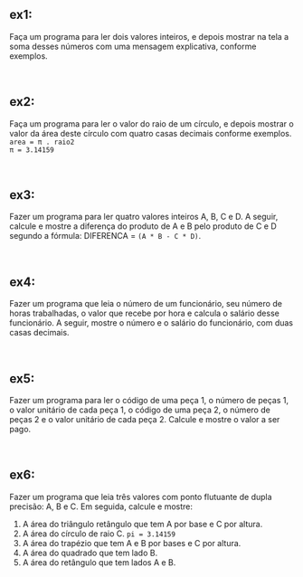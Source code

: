 ## ex1: 

 Faça um programa para ler dois valores inteiros, e depois mostrar na tela a soma desses números com uma mensagem explicativa, conforme exemplos.
 
<br>

## ex2:

 Faça um programa para ler o valor do raio de um círculo, e depois mostrar o valor da área deste círculo com quatro casas decimais conforme exemplos.\
`area = π . raio2`\
`π = 3.14159` 

<br>

## ex3:

 Fazer um programa para ler quatro valores inteiros A, B, C e D. A seguir, calcule e mostre a diferença do produto de A e B pelo produto de C e D segundo a fórmula: DIFERENCA = `(A * B - C * D)`.

<br>

## ex4:

Fazer um programa que leia o número de um funcionário, seu número de horas trabalhadas, o valor que recebe por hora e calcula o salário desse funcionário. A seguir, mostre o número e o salário do funcionário, com duas casas decimais.

<br>

## ex5:

Fazer um programa para ler o código de uma peça 1, o número de peças 1, o valor unitário de cada peça 1, o código de uma peça 2, o número de peças 2 e o valor unitário de cada peça 2. Calcule e mostre o valor a ser pago.

<br>

## ex6:

Fazer um programa que leia três valores com ponto flutuante de dupla precisão: A, B e C. Em seguida, calcule e mostre:
1. A área do triângulo retângulo que tem A por base e C por altura.
2. A área do círculo de raio C. `pi = 3.14159`
3. A área do trapézio que tem A e B por bases e C por altura.
4. A área do quadrado que tem lado B.
5. A área do retângulo que tem lados A e B.
